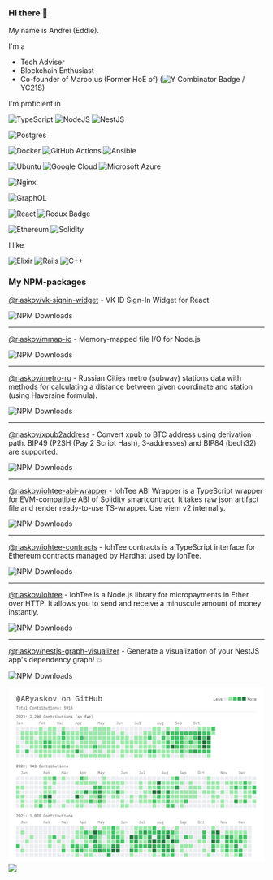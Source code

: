 ### Hi there 👋

My name is Andrei (Eddie).

I'm a
 - Tech Adviser
 - Blockchain Enthusiast
 - Co-founder of Maroo.us (Former HoE of) (![Y Combinator Badge](https://img.shields.io/badge/Y%20Combinator-F0652F?logo=ycombinator&logoColor=fff&style=flat) / YC21S)


I'm proficient in

![TypeScript](https://img.shields.io/badge/typescript-%23007ACC.svg?style=flat&logo=typescript&logoColor=white)
![NodeJS](https://img.shields.io/badge/node.js-6DA55F?style=flat&logo=node.js&logoColor=white)
![NestJS](https://img.shields.io/badge/nestjs-%23E0234E.svg?style=flat&logo=nestjs&logoColor=white)

![Postgres](https://img.shields.io/badge/postgres-%23316192.svg?style=flat&logo=postgresql&logoColor=white)

![Docker](https://img.shields.io/badge/docker-%230db7ed.svg?style=flat&logo=docker&logoColor=white)
![GitHub Actions](https://img.shields.io/badge/GitHub%20Actions-2088FF?logo=githubactions&logoColor=fff&style=flat)
![Ansible](https://img.shields.io/badge/Ansible-E00?logo=ansible&logoColor=fff&style=flat)

![Ubuntu](https://img.shields.io/badge/Ubuntu-E95420?style=flat&logo=ubuntu&logoColor=white)
![Google Cloud](https://img.shields.io/badge/Google%20Cloud-4285F4?logo=googlecloud&logoColor=fff&style=flat)
![Microsoft Azure](https://img.shields.io/badge/Microsoft%20Azure-0078D4?logo=microsoftazure&logoColor=fff&style=flat)


![Nginx](https://img.shields.io/badge/nginx-%23009639.svg?style=flat&logo=nginx&logoColor=white)


![GraphQL](https://img.shields.io/badge/-GraphQL-E10098?style=flat&logo=graphql&logoColor=white)


![React](https://img.shields.io/badge/react-%2320232a.svg?style=flat&logo=react&logoColor=%2361DAFB)
![Redux Badge](https://img.shields.io/badge/Redux-764ABC?logo=redux&logoColor=fff&style=flat)


![Ethereum](https://img.shields.io/badge/Ethereum-3C3C3D?style=flat&logo=Ethereum&logoColor=white)
![Solidity](https://img.shields.io/badge/Solidity-%23363636.svg?style=flat&logo=solidity&logoColor=white)


I like

![Elixir](https://img.shields.io/badge/elixir-%234B275F.svg?style=flat&logo=elixir&logoColor=white)
![Rails](https://img.shields.io/badge/rails-%23CC0000.svg?style=flat&logo=ruby-on-rails&logoColor=white)
![C++](https://img.shields.io/badge/c++-%2300599C.svg?style=flat&logo=c%2B%2B&logoColor=white)

### My NPM-packages

[@riaskov/vk-signin-widget](https://www.npmjs.com/package/@riaskov/vk-signin-widget) - VK ID Sign-In Widget for React

![NPM Downloads](https://img.shields.io/npm/dw/%40riaskov%2Fvk-signin-widget)

---

[@riaskov/mmap-io](https://www.npmjs.com/package/@riaskov/mmap-io) - Memory-mapped file I/O for Node.js

![NPM Downloads](https://img.shields.io/npm/dw/%40riaskov%2Fmmap-io)

---

[@riaskov/metro-ru](https://www.npmjs.com/package/@riaskov/metro-ru) - Russian Cities metro (subway) stations data with methods for calculating a distance between given coordinate and station (using Haversine formula).

![NPM Downloads](https://img.shields.io/npm/dw/%40riaskov%2Fmetro-ru)

---

[@riaskov/xpub2address](https://www.npmjs.com/package/@riaskov/xpub2address) - Convert xpub to BTC address using derivation path. BIP49 (P2SH (Pay 2 Script Hash), 3-addresses) and BIP84 (bech32) are supported.

![NPM Downloads](https://img.shields.io/npm/dw/%40riaskov%2Fxpub2address)

---

[@riaskov/iohtee-abi-wrapper](https://www.npmjs.com/package/@riaskov/iohtee-abi-wrapper) - IohTee ABI Wrapper is a TypeScript wrapper for EVM-compatible ABI of Solidity smartcontract. It takes raw json artifact file and render ready-to-use TS-wrapper. Use viem v2 internally.

![NPM Downloads](https://img.shields.io/npm/dw/%40riaskov%2Fiohtee-abi-wrapper)

---

[@riaskov/iohtee-contracts](https://www.npmjs.com/package/@riaskov/iohtee-contracts) - IohTee contracts is a TypeScript interface for Ethereum contracts managed by Hardhat used by IohTee.

![NPM Downloads](https://img.shields.io/npm/dw/%40riaskov%2Fiohtee-contracts)

---

[@riaskov/iohtee](https://www.npmjs.com/package/@riaskov/iohtee) - IohTee is a Node.js library for micropayments in Ether over HTTP. It allows you to send and receive a minuscule amount of money instantly.

![NPM Downloads](https://img.shields.io/npm/dw/%40riaskov%2Fiohtee)

---

[@riaskov/nestjs-graph-visualizer](https://www.npmjs.com/package/@riaskov/nestjs-graph-visualizer) - Generate a visualization of your NestJS app's dependency graph! 💥

![NPM Downloads](https://img.shields.io/npm/dw/%40riaskov%2Fnestjs-graph-visualizer)

![](./img/contributions.jpg)
![](./profile-3d-contrib/profile-gitblock.svg)

<!--
**ARyaskov/ARyaskov** is a ✨ _special_ ✨ repository because its `README.md` (this file) appears on your GitHub profile.

Here are some ideas to get you started:

- 🔭 I’m currently working on ...
- 🌱 I’m currently learning ...
- 👯 I’m looking to collaborate on ...
- 🤔 I’m looking for help with ...
- 💬 Ask me about ...
- 📫 How to reach me: ...
- 😄 Pronouns: ...
- ⚡ Fun fact: ...
-->
